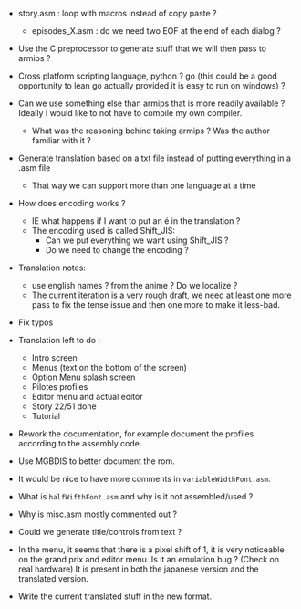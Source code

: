 - story.asm : loop with macros instead of copy paste ?
  - episodes_X.asm : do we need two EOF at the end of each dialog ?

- Use the C preprocessor to generate stuff that we will then pass to armips ?
- Cross platform scripting language, python ? go (this could be a good
  opportunity to lean go actually provided it is easy to run on windows) ?

- Can we use something else than armips that is more readily available ?
  Ideally I would like to not have to compile my own compiler.
  - What was the reasoning behind taking armips ? Was the author familiar with
	it ?

- Generate translation based on a txt file instead of putting everything in a
  .asm file
	- That way we can support more than one language at a time

- How does encoding works ?
  - IE what happens if I want to put an é in the translation ?
  - The encoding used is called Shift_JIS:
    - Can we put everything we want using Shift_JIS ?
	- Do we need to change the encoding ?

- Translation notes:
  - use english names ? from the anime ? Do we localize ?
  - The current iteration is a very rough draft, we need at least one more pass
	to fix the tense issue and then one more to make it less-bad.

- Fix typos
- Translation left to do :
  - Intro screen
  - Menus (text on the bottom of the screen)
  - Option Menu splash screen
  - Pilotes profiles
  - Editor menu and actual editor
  - Story 22/51 done
  - Tutorial

- Rework the documentation, for example document the profiles according to the
  assembly code.

- Use MGBDIS to better document the rom.

- It would be nice to have more comments in `variableWidthFont.asm`.
- What is `halfWifthFont.asm` and why is it not assembled/used ?

- Why is misc.asm mostly commented out ?

- Could we generate title/controls from text ?

- In the menu, it seems that there is a pixel shift of 1, it is very noticeable
  on the grand prix and editor menu. Is it an emulation bug ? (Check on real
  hardware) It is present in both the japanese version and the translated
  version.

- Write the current translated stuff in the new format.
